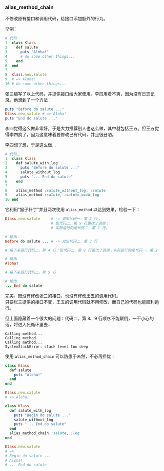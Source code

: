 ### alias_method_chain

不修改原有接口和调用代码，给接口添加额外的行为。

举例：

```ruby
# 代码一
1  class Klass
2    def salute
3      puts "Aloha!"
4      # do some other things...
5    end
6  end
7
8  Klass.new.salute
9  # => Aloha!
10 # do some other things...
```

张三编写了以上代码，并提供接口给大家使用。李四用着不爽，因为没有日志记录。他想到了一个方法：

```ruby
puts "Before do salute ..."
Klass.new.salute # => Aloha!
puts "End do salute ..."
```

李四觉得这么做非常好，于是大力推荐别人也这么做，其中就包括王五。但王五觉得李四疯了，因为这意味着要修改已有代码，并且很丑陋。

李四想了想，于是这么做...

```ruby
# 代码二
1  class Klass
2    def salute_with_log
3      puts "Before do salute ..."
4      salute_without_log
5      puts "... End do salute"
6    end
7
8    alias_method :salute_without_log, :salute
9    alias_method :salute, :salute_with_log
10 end
```

它利用"猴子补丁"并且两次使用 `alias_method` 以达到效果，检验一下：

```ruby
Klass.new.salute     # -> 调用代码一，第 2 行；
                     # 但代码二，第 9 行更改了调用；
                     # 实际运行的是代码二，第 2 行。

# 输出：
Before do salute ... # -> 对应代码二，第 3 行

# 接下来运行代码二，第 4 行；但代码二，第 8 行更改了调用；实际运行的是代码一，第 2 行

# 输出
Aloha!

# 接下来运行代码二，第 5 行

# 输出
... End do salute
```

完美，既没有修改张三的接口，也没有修改王五的调用代码。  
只要张三提供的接口不变，王五的调用代码就不用修改，而自己的代码也能顺利运行。

但上面隐藏着一个很大的问题：代码二，第 8、9 行顺序不能颠倒，一不小心的话，将进入死循环里去...

```
Calling method...
Calling method...
Calling method...
SystemStackError: stack level too deep
```

使用 `alias_method_chain` 可以防患于未然，不必再担忧：

```ruby
class Klass
  def salute
    puts "Aloha!"
  end
end

Klass.new.salute
# => Aloha!

class Klass
  def salute_with_log
    puts "Begin do salute ..."
    salute_without_log
    puts "... End do salute"
  end
  alias_method_chain :salute, :log
end

Klass.new.salute
# =>
# Begin do salute ...
# Aloha!
# ... End do salute
```
